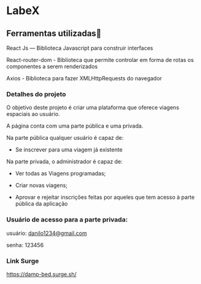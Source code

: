 # LabeX

## Ferramentas utilizadas🔧

React Js — Biblioteca Javascript para construir interfaces

React-router-dom - Biblioteca que permite controlar em forma de rotas os componentes a serem renderizados

Axios - Biblioteca para fazer XMLHttpRequests do navegador

### Detalhes do projeto

O objetivo deste projeto é criar uma plataforma que oferece viagens espaciais ao usuário.

A página conta com uma parte pública e uma privada.

Na parte pública qualquer usuário é capaz de:

- Se inscrever para uma viagem já existente

Na parte privada, o administrador é capaz de:

- Ver todas as Viagens programadas;

- Criar novas viagens;

- Aprovar e rejeitar inscrições feitas por aqueles que tem acesso à parte pública da aplicação

### Usuário de acesso para a parte privada:

usuário: danilo1234@gmail.com

senha: 123456

### Link Surge

https://damp-bed.surge.sh/
